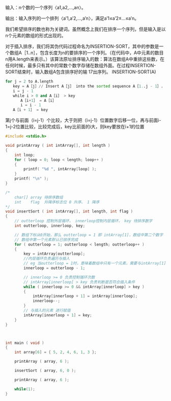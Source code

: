 
输入：n个数的一个序列〈a1,a2,…,an〉。

输出：输入序列的一个排列〈a′1,a′2,…,a′n〉，满足a′1≤a′2≤…≤a′n。

我们希望排序的数也称为关键词。虽然概念上我们在排序一个序列，但是输入是以n个元素的数组的形式出现的。

对于插入排序，我们将其伪代码过程命名为INSERTION-SORT，其中的参数是一个数组A［1..n］，包含长度为n的要排序的一个序列。（在代码中，A中元素的数目n用A.length来表示。）该算法原址排序输入的数：算法在数组A中重排这些数，在任何时候，最多只有其中的常数个数字存储在数组外面。在过程INSERTION-SORT结束时，输入数组A包含排序好的输
17出序列。
INSERTION-SORT(A)
```python
for j = 2 to A.length
　　key = A［j］// Insert A［j］ into the sorted sequence A［1..j - 1］.
　　i = j - 1
　　while i > 0 and A［i］ > key
　　　　A［i+1］ = A［i］
　　　　i = i - 1
　　A［i + 1］ = key
```
第j个与前面（i=j-1）个比较，大于则把（i=j-1）位置数字后移一位，再与前面i-1=j-2位置比较，比较完成后，key比前面的i大，则key要放在i+1的位置



```c
#include <stdio.h>

void printArray ( int intArray[], int length )
{
	int loop;
	for ( loop = 0; loop < length; loop++ )
	{
		printf( "%d ", intArray[loop] );
	}
	printf( "\n" );
}

/*
	char[] array 待排序数组
	int    flag  升降序标志位 0 升序、 1 降序
*/
void insertSort ( int intArray[], int length, int flag )
{
	// outterloop 控制外层循环， innerloop控制内层循环， key 待排序数字
	int outterloop, innerloop, key;		

	// 数组下标从0开始，那么 outterloop = 1 即 intArray[1]，数组中第二个数字
	// 数组中第一个元素默认已排序完成
	for ( outterloop = 1; outterloop < length; outterloop++ )
	{
		key = intArray[outterloop];	
		//内层循环负责遍历与插入
		// eg 当outterloop = 1时，意味着数组中只有一个元素，需要与intArray[1]进行比较，
		innerloop = outterloop - 1;		

		// innerloop >= 0 负责控制循环次数
		// intArray[innerloop] > key 负责判断是否符合插入条件
		while ( innerloop >= 0 && intArray[innerloop] > key )
		{
			intArray[innerloop + 1] = intArray[innerloop];
			innerloop--;
		}
		// 与插入的元素 进行赋值
		intArray[innerloop + 1] = key;
	}
}



int main ( void )
{
	int array[6] = { 5, 2, 4, 6, 1, 3 };

	printArray ( array, 6 );

	insertSort ( array, 6, 0 );

	printArray ( array, 6 );

	while(1);
}
```
